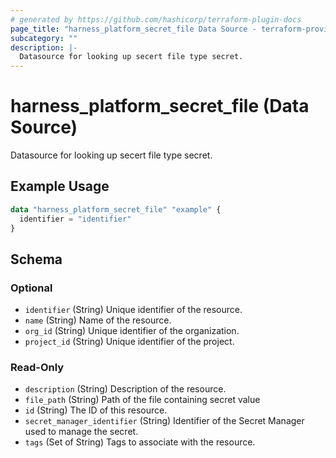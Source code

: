 ```yaml
---
# generated by https://github.com/hashicorp/terraform-plugin-docs
page_title: "harness_platform_secret_file Data Source - terraform-provider-harness"
subcategory: ""
description: |-
  Datasource for looking up secert file type secret.
---
```


# harness_platform_secret_file (Data Source)

Datasource for looking up secert file type secret.

## Example Usage

```terraform
data "harness_platform_secret_file" "example" {
  identifier = "identifier"
}
```

<!-- schema generated by tfplugindocs -->
## Schema

### Optional

- `identifier` (String) Unique identifier of the resource.
- `name` (String) Name of the resource.
- `org_id` (String) Unique identifier of the organization.
- `project_id` (String) Unique identifier of the project.

### Read-Only

- `description` (String) Description of the resource.
- `file_path` (String) Path of the file containing secret value
- `id` (String) The ID of this resource.
- `secret_manager_identifier` (String) Identifier of the Secret Manager used to manage the secret.
- `tags` (Set of String) Tags to associate with the resource.


